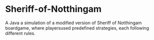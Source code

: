 # Sheriff-of-Notthingam
A Java a simulation of a modified version of Sheriff of Notthingam boardgame, where playersused predefined strategies, each following different rules. 
